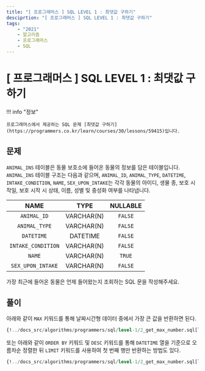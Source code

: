 ```yaml
---
title: "[ 프로그래머스 ] SQL LEVEL 1 : 최댓값 구하기"
desciprtion: "[ 프로그래머스 ] SQL LEVEL 1 : 최댓값 구하기"
tags:
    - "2021"
    - 알고리즘
    - 프로그래머스
    - SQL
---
```


# [ 프로그래머스 ] SQL LEVEL 1 : 최댓값 구하기

!!! info "정보"

    프로그래머스에서 제공하는 SQL 문제 [최댓값 구하기](https://programmers.co.kr/learn/courses/30/lessons/59415)입니다.

## 문제

`ANIMAL_INS` 테이블은 동물 보호소에 들어온 동물의 정보를 담은 테이블입니다. `ANIMAL_INS` 테이블 구조는 다음과 같으며, `ANIMAL_ID`, `ANIMAL_TYPE`, `DATETIME`, `INTAKE_CONDITION`, `NAME`, `SEX_UPON_INTAKE`는 각각 동물의 아이디, 생물 종, 보호 시작일, 보호 시작 시 상태, 이름, 성별 및 중성화 여부를 나타냅니다.

|NAME|TYPE|NULLABLE|
|:-:|:--:|:-------:|
|`ANIMAL_ID`|VARCHAR(N)|`FALSE`|
|`ANIMAL_TYPE`|VARCHAR(N)|`FALSE`|
|`DATETIME`|DATETIME|`FALSE`|
|`INTAKE_CONDITION`|VARCHAR(N)|`FALSE`|
|`NAME`|VARCHAR(N)|`TRUE`|
|`SEX_UPON_INTAKE`|VARCHAR(N)|`FALSE`|

가장 최근에 들어온 동물은 언제 들어왔는지 조회하는 SQL 문을 작성해주세요.

## 풀이

아래와 같이 `MAX` 키워드를 통해 날짜시간형 데이터 중에서 가장 큰 값을 반환하면 된다.

```sql
{!../docs_src/algorithms/programmers/sql/level-1/2_get_max_number.sql[ln:3]!}
```

또는 아래와 같이 `ORDER BY` 키워드 및 `DESC` 키워드를 통해 `DATETIME` 열을 기준으로 오름차순 정렬한 뒤 `LIMIT` 키워드를 사용하여 첫 번째 행만 반환하는 방법도 있다.

```sql hl_lines="9"
{!../docs_src/algorithms/programmers/sql/level-1/2_get_max_number.sql[ln:6-9]!}
```